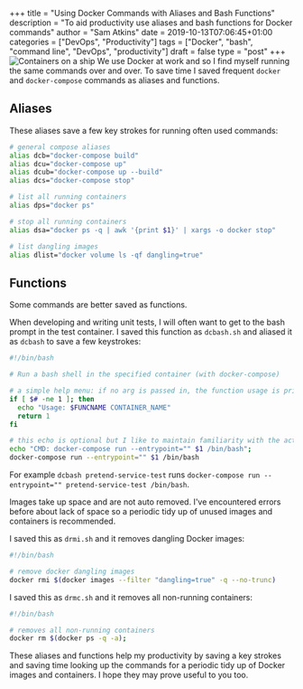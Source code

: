 +++
title = "Using Docker Commands with Aliases and Bash Functions"
description = "To aid productivity use aliases and bash functions for Docker commands"
author = "Sam Atkins"
date = 2019-10-13T07:06:45+01:00
categories = ["DevOps", "Productivity"]
tags = ["Docker", "bash", "command line", "DevOps", "productivity"]
draft = false
type = "post"
+++
![Containers on a ship](/images/container.jpg)
We use Docker at work and so I find myself running the same commands over and over. To save time I saved frequent `docker` and `docker-compose` commands as aliases and functions.

## Aliases

These aliases save a few key strokes for running often used commands:

```bash
# general compose aliases
alias dcb="docker-compose build"
alias dcu="docker-compose up"
alias dcub="docker-compose up --build"
alias dcs="docker-compose stop"

# list all running containers
alias dps="docker ps"

# stop all running containers
alias dsa="docker ps -q | awk '{print $1}' | xargs -o docker stop"

# list dangling images
alias dlist="docker volume ls -qf dangling=true"
```

## Functions

Some commands are better saved as functions.

When developing and writing unit tests, I will often want to get to the bash prompt in the test container. I saved this function as `dcbash.sh` and aliased it as `dcbash` to save a few keystrokes:

```bash
#!/bin/bash

# Run a bash shell in the specified container (with docker-compose)

# a simple help menu: if no arg is passed in, the function usage is printed
if [ $# -ne 1 ]; then
  echo "Usage: $FUNCNAME CONTAINER_NAME"
  return 1
fi

# this echo is optional but I like to maintain familiarity with the actual command
echo "CMD: docker-compose run --entrypoint="" $1 /bin/bash";
docker-compose run --entrypoint="" $1 /bin/bash
```

For example `dcbash pretend-service-test` runs `docker-compose run --entrypoint="" pretend-service-test /bin/bash`.

Images take up space and are not auto removed. I've encountered errors before about lack of space so a periodic tidy up of unused images and containers is recommended.

I saved this as `drmi.sh` and it removes dangling Docker images:

```bash
#!/bin/bash

# remove docker dangling images
docker rmi $(docker images --filter "dangling=true" -q --no-trunc)
```

I saved this as `drmc.sh` and it removes all non-running containers:

```bash
#!/bin/bash

# removes all non-running containers
docker rm $(docker ps -q -a);
```

These aliases and functions help my productivity by saving a key strokes and saving time looking up the commands for a periodic tidy up of Docker images and containers. I hope they may prove useful to you too.

